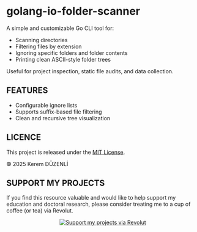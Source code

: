 # golang-io-folder-scanner

A simple and customizable Go CLI tool for:

- Scanning directories
- Filtering files by extension
- Ignoring specific folders and folder contents
- Printing clean ASCII-style folder trees

Useful for project inspection, static file audits, and data collection.


## FEATURES
- Configurable ignore lists
- Supports suffix-based file filtering
- Clean and recursive tree visualization


## LICENCE

This project is released under the [MIT License](LICENSE).

© 2025 Kerem DÜZENLİ


## SUPPORT MY PROJECTS

If you find this resource valuable and would like to help support my education and doctoral research, please consider treating me to a cup of coffee (or tea) via Revolut.

<div align="center">
  <a href="https://revolut.me/krmdznl" target="_blank">
    <img src="https://img.shields.io/badge/Support%20My%20Projects-Donate%20via%20Revolut-orange?style=for-the-badge" alt="Support my projects via Revolut" />
  </a>
</div> <br>
